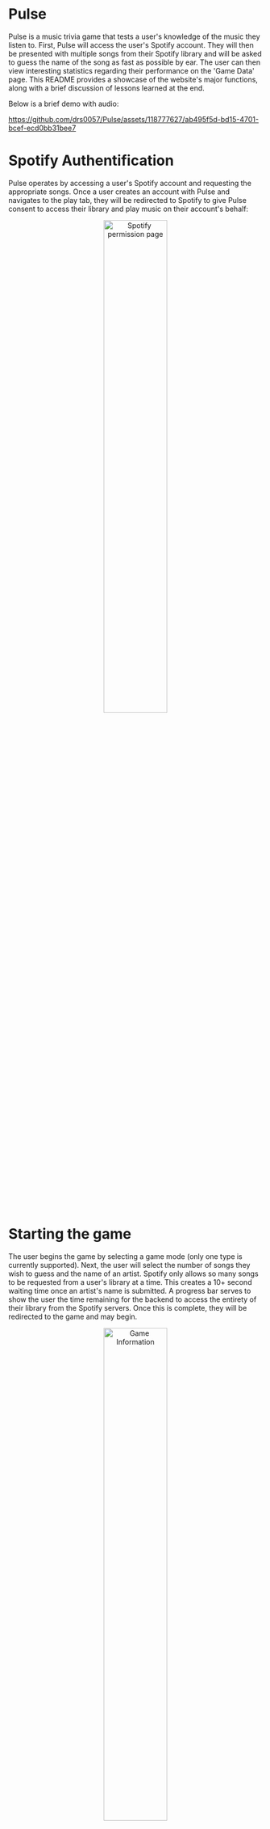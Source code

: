 # Pulse
Pulse is a music trivia game that tests a user's knowledge of the music they listen to. 
First, Pulse will access the user's Spotify account. They will then be presented with multiple songs from their Spotify library and will be asked to guess the name of the song as fast as possible by ear.
The user can then view interesting statistics regarding their performance on the 'Game Data' page.
This README provides a showcase of the website's major functions, along with a brief discussion of lessons learned at the end.

Below is a brief demo with audio:

https://github.com/drs0057/Pulse/assets/118777627/ab495f5d-bd15-4701-bcef-ecd0bb31bee7


# Spotify Authentification
Pulse operates by accessing a user's Spotify account and requesting the appropriate songs. Once a user creates an account with Pulse and navigates to the play tab, they will be redirected to Spotify to give Pulse consent to access their library and play music on their account's behalf:

<div align="center">
  <img src="README_media/spotifyPermission.png" alt="Spotify permission page" style="width:50%;">
</div>


# Starting the game
The user begins the game by selecting a game mode (only one type is currently supported). Next, the user will select the number of songs they wish to guess and the name of an artist. 
Spotify only allows so many songs to be requested from a user's library at a time. This creates a 10+ second waiting time once an artist's name is submitted. A progress bar serves to show the user the time remaining for the backend to access the entirety of their library from the Spotify servers. Once this is complete, they will be redirected to the game and may begin.

<div align="center">
  <img src="README_media/gameInfo.png" alt="Game Information" style="width:50%;">
</div>
<br>
<div align="center">
  <img src="README_media/progressBar.png" alt="Progress Bar" style="width:70%;">
</div>



# The Game
Below is a picture of the game in action. The user is currently being asked to guess the name of the song as it plays through their speakers. The album cover associated with the song is displayed to aid the user. If the user knows the name of the song, they can input it in the text field and hit 'Submit'. They may optionally hit the 'Skip' button if they cannot remember the song. If the user does not guess the song within 20 seconds, the song is automatically skipped. Keyboard shortcuts are provided on the screen to aid the user in submitting their guesses as fast as possible.


<div align="center">
  <img src="README_media/songGuess.png" alt="User is being asked to submit a song guess" style="width:40%;">
</div>
<br>




# Song name normalization
Song titles can be complicated. Titles may contain symbols in place of words ($ for S, & for and), names of featured artists, or performance venues/dates in the case of live recordings.
This makes accurately guessing the exact song title very difficult.
Pulse removes this concern to create a more enjoyable playing experience.
Song names are normalized and stripped to only contain the title of the song in its most simple form. These simple song names allow the user to focus more on guessing the actual name of the song, as opposed to worrying about the exact nature of their text input. Below are some examples of song guesses that Pulse will look for. Note how long, complicated titles are greatly simplified:


<div align="center">
  <img src="README_media/normalizedNames.png" alt="Normalized song names">
</div>


# Game Data
Once a user has played at least one game, they may access the game data page. This page gives a user some insight into all the games they have played. Pulse will show the user their most recognized artist, album and song. General data about their global play statistics is also available. If a user has played several games, they can use this page to gauge what aspects of their song library that they are most familiar with. This is the power of Pulse.

<div align="center">
  <img src="README_media/gamedata.png" alt="Game data page">
</div>
<br>

# Database
Pulse stores the data for these games in a MySQL database. The design for this database is shown below:
<div align="center">
  <img src="README_media/databaseDesign.png" alt="Database design">
</div>

<br>
<br>
<br>


# Lessons Learned
Below I will discuss several of the lessons learned throughout this project, which will also serve to highlight some of the flaws of the project. These are issues that needed to be addressed in the middle of the project, or issues that still plague the project and will need to be handled early on in future projects.

### Design database and backend around third-party web API
When a third-party web API is a major part of the project's infrastructure, the project will have to be built around this API. The project is always subject to change, but the web API it uses is not. This fact must be kept in mind while designing any part of the project that will query, store, or utilize the data provided by the API.

Pulse's load times are occasionally long due to unnecessary querying of Spotify's web API. For example, song data for the "Game Data" page is queried from Spotify each time this page is loaded due to insufficient data being stored in the local MySQL database. In fact, artist/album/song data for that page relies on Spotify's "search" API, meaning results loaded into the game data page are not always accurate, and may, for example, display the wrong song. The issue could have been avoided by designing the database around Spotify's available endpoints from the very start and storing necessary data the first time it is encountered in the game.

### Cohesive HTML and CSS
Multiple different class schemes, whether it was for a page's layout or for styling a page using CSS, were used all over the website. This was the result of working on HTML and CSS on a whim over a long period of time. This lack of cohesion between all the stylistic layouts caused lots of headaches. Making global changes to the website's style were almost impossible without completely reworking every HTML template and every CSS class. Even adding new elements in alignment with the current style was difficult, as it was not clear which CSS classes to use. This duct-tape approach to styling must be avoided early on in future projects. Basic HTML structure along with CSS classes, color palettes, etc. must be decided on before any front-end work is started.

### Lack of OOP
This project utilizes OOP in very few places. Virtually the only place (besides imported libraries) that I used OOP was for the database. SQL Alchemy allowed me to query the database and instantiate objects based on the results of that query that I could then work with to gain insight into a user's game data. The lack of OOP for the rest of the project caused some issues early on. Each new task required of the backend meant a new, unique function had to be created and maintained. This sloppy "functional" approach led to more duct-tape-like code that required constant iteration and attention. It would have been better, before any backend code was written, to create some basic classes and methods that could handle frequent operations like user authentification, routing, working with Spotify's API, etc.
